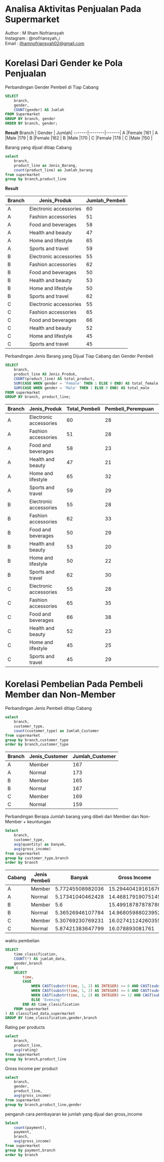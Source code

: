 # Analisa Aktivitas Penjualan Pada Supermarket
Author : M Ilham Nofriansyah <br/>
Instagram : @nofriansyah_i <br/>
Email : ilhamnofriansyah02@gmail.com <br/>

# Korelasi Dari Gender ke Pola Penjualan
Perbandingan Gender Pembeli di Tiap Cabang
````sql
SELECT
    branch,
    gender,
    COUNT(gender) AS Jumlah
FROM Supermarket
GROUP BY branch, gender
ORDER BY branch, gender;
````
**Result**
Branch | Gender | Jumlah|
-------|--------|-------|
A      |Female  |161    |
A	   |Male    |179    |
B	   |Female  |162    |
B	   |Male	|170    |
C	   |Female	|178    |
C	   |Male	|150    |

Barang yang dijual ditiap Cabang
````sql
select
    branch,
    product_line as Jenis_Barang,
    count(product_line) as Jumlah_barang
from supermarket
group by branch,product_line
````
**Result**

Branch|Jenis_Produk|  Jumlah_Pembeli|
------|------------|---------------|
A     |Electronic accessories	|60|
A     |Fashion accessories	    |51|
A     |Food and beverages	    |58|
A	  |Health and beauty	    |47|
A	  |Home and lifestyle	    |65|
A	  |Sports and travel	    |59|
B	  |Electronic accessories	|55|
B	  |Fashion accessories	    |62|
B	  |Food and beverages	    |50|
B	  |Health and beauty	    |53|
B	  |Home and lifestyle	    |50|
B	  |Sports and travel	    |62|
C	  |Electronic accessories	|55|
C	  |Fashion accessories    	|65|
C	  |Food and beverages	    |66|
C	  |Health and beauty	    |52|
C	  |Home and lifestyle	    |45|
C	  |Sports and travel        |45|


Perbandingan Jenis Barang yang Dijual Tiap Cabang dan Gender Pembeli
````sql
SELECT
    branch,
    product_line AS Jenis_Produk,
    COUNT(product_line) AS total_product,
    SUM(CASE WHEN gender = 'Female' THEN 1 ELSE 0 END) AS total_female,
    SUM(CASE WHEN gender = 'Male' THEN 1 ELSE 0 END) AS total_male
FROM supermarket
GROUP BY branch, product_line;
````
Branch  |Jenis_Produk             |Total_Pembeli   |Pembeli_Perempuan|Pembeli_Pria      |
--------|-------------------------|----------------|-----------------|------------------|
A	    |Electronic accessories	  |  60	           |  28             |	32              |
A	    |Fashion accessories	  |  51	           |  28             |	23              |
A	    |Food and beverages	      |  58	           |  23             |	35              |
A	    |Health and beauty	      |  47	           |  21             |	26              |
A	    |Home and lifestyle	      |  65	           |  32             |	33              |
A	    |Sports and travel	      |  59	           |  29             |	30              |
B	    |Electronic accessories	  |  55	           |  28             |	27              |
B	    |Fashion accessories	  |  62	           |  33             |	29              |
B	    |Food and beverages	      |  50	           |  29             |	21              |
B	    |Health and beauty	      |  53	           |  20             |	33              |
B	    |Home and lifestyle	      |  50	           |  22             |	28              |
B	    |Sports and travel	      |  62	           |  30             |	32              |
C	    |Electronic accessories	  |  55	           |  28             |	27              |
C	    |Fashion accessories	  |  65	           |  35             |	30              |
C	    |Food and beverages	      |  66	           |  38             |	28              |
C	    |Health and beauty	      |  52	           |  23             |	29              |
C	    |Home and lifestyle	      |  45	           |  25             |	20              |
C	    |Sports and travel	      |  45	           |  29             |	16              |

# Korelasi Pembelian Pada Pembeli Member dan Non-Member
Perbandingan Jenis Pembeli ditiap Cabang
````sql
select 
    branch,
    customer_type,
    count(customer_type) as Jumlah_Customer
from supermarket
group by branch,customer_type
order by branch,customer_type
````
Branch | Jenis_Customer | Jumlah_Customer |
-------|----------------|---------------- |
A	   |Member	        |167              |
A      |Normal	        |173              |
B	   |Member	        |165              |
B	   |Normal	        |167              |
C	   |Member	        |169              |  
C	   |Normal	        |159              |


Perbandingan Berapa Jumlah barang yang dibeli dari Member dan Non-Member + keuntungan
````sql
Select 
    branch,
    customer_type,
    avg(quantity) as banyak,
    avg(gross_income)
from supermarket
group by customer_type,branch
order by branch
````
Cabang |Jenis Pembeli    |Banyak            |Gross Income     |
-------|-----------------|------------------|-----------------|
A	   |Member	         |5.77245508982036	|15.29440419161676|
A	   |Normal	         |5.17341040462428	|14.46817919075145|
B	   |Member	         |5.6	            |15.49918787878788|
B	   |Normal	         |5.36526946107784	|14.96805988023952|
C	   |Member	         |5.30769230769231	|16.02741124260355|
C	   |Normal	         |5.87421383647799	|16.078893081761  |

waktu pembelian
````sql
SELECT
    time_classification,
    COUNT(*) AS jumlah_data,
    gender,branch
FROM (
    SELECT
        time,
        CASE
            WHEN CAST(substr(time, 1, 2) AS INTEGER) >= 0 AND CAST(substr(time, 1, 2) AS INTEGER) < 6 THEN 'Night'
            WHEN CAST(substr(time, 1, 2) AS INTEGER) >= 6 AND CAST(substr(time, 1, 2) AS INTEGER) < 12 THEN 'Morning'
            WHEN CAST(substr(time, 1, 2) AS INTEGER) >= 12 AND CAST(substr(time, 1, 2) AS INTEGER) < 18 THEN 'Afternoon'
            ELSE 'Evening'
        END AS time_classification
    FROM supermarket
) AS classified_data,supermarket
GROUP BY time_classification,gender,branch
````
Rating per products
````sql
select
    branch, 
    product_line,
    avg(rating)
from supermarket
group by branch,product_line
````
Gross income per product
````sql
select
    branch,
    gender,
    product_line,
    avg(gross_income)
from supermarket
group by branch,product_line,gender
````
pengaruh cara pembayaran ke jumlah yang dijual dan gross_income
````sql
Select
    count(payment),
    payment,
    branch,
    avg(gross_income)
from supermarket
group by payment,branch
order by branch
````

